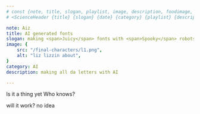 ```yaml
---
# const {note, title, slogan, playlist, image, description, foodimage, playlist, statsarray } = frontmatter;
# <ScienceHeader {title} {slogan} {date} {category} {playlist} {description} {image} {note} {statsarray} {stat1} {stat2} {stat3} {val1} {val2} {val3} />

note: Aiz
title: AI generated fonts
slogan: making <span>Juicy</span> fonts with <span>Spooky</span> robots
image: {
    src: "/final-characters/l1.png",
    alt: "liz lizzin about",
}
category: AI
description: making all da letters with AI

---
```


Is it a thing yet
Who knows?

will it work?
no idea

